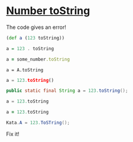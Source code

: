 # [Number toString](https://www.codewars.com/kata/53934feec44762736c00044b)
The code gives an error!

```clojure
(def a (123 toString))
```
```haskell
a = 123 . toString
```
```ruby
a = some_number.toString
```
```crystal
a = A.toString
```
```python
a = 123.toString()
```
```java
public static final String a = 123.toString();
```
```javascript
a = 123.toString
```
```coffeescript
a = 123.toString
```
```csharp
Kata.A = 123.ToSTring();
```

Fix it!
